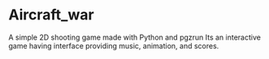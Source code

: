 # Aircraft_war
A simple 2D shooting game made with Python and pgzrun
 Its an interactive game having interface providing music, animation, and scores.
